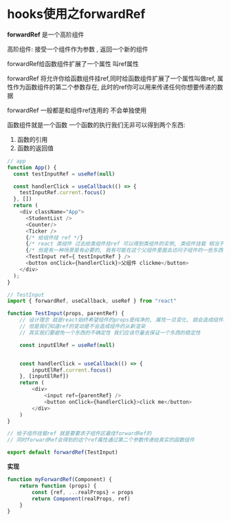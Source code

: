 # hooks使用之forwardRef

**forwardRef** 是一个高阶组件

高阶组件: 接受一个组件作为参数 , 返回一个新的组件

forwardRef给函数组件扩展了一个属性 叫ref属性

forwardRef 将允许你给函数组件挂ref,同时给函数组件扩展了一个属性叫做ref, 属性作为函数组件的第二个参数存在, 此时的ref你可以用来传递任何你想要传递的数据

forwardRef 一般都是和组件ref连用的 不会单独使用

函数组件就是一个函数 一个函数的执行我们无非可以得到两个东西:
1. 函数的引用
2. 函数的返回值

```js
// app
function App() {
  const testInputRef = useRef(null)

  const handlerClick = useCallback(() => {
    testInputRef.current.focus()
  }, [])
  return (
    <div className="App">
      <StudentList />
      <Counter/>
      <Ticker />
      {/* 给组件挂 ref */}
      {/* react 类组件 过去给类组件挂ref 可以得到类组件的实例, 类组件挂载 相当于帮忙做了new的操作 */}
      {/* 但是有一种场景是有必要的, 我有可能在这个父组件里面去访问子组件的一些东西 */}
      <TestInput ref={ testInputRef } />
      <button onClick={handlerClick}>父组件 clickme</button>
    </div>
  );
}

// TestInput
import { forwardRef, useCallback, useRef } from "react"

function TestInput(props, parentRef) {
    // 设计理念 就是react始终希望组件的props是纯净的, 属性一旦变化, 就会造成组件的重新渲染
    // 但是我们知道ref的变动是不会造成组件的从新渲染
    // 其实我们要避免一个东西的不确定性 我们应该尽量去保证一个东西的稳定性

    const inputElRef = useRef(null)


    const handlerClick = useCallback(() => {
        inputElRef.current.focus()
    }, [inputElRef])
    return (
        <div>
            <input ref={parentRef} />
            <button onClick={handlerClick}>click me</button>
        </div>
    )
}

// 给子组件挂载ref 就是要要求子组件区最佳forwardRef的
// 同时forwardRef会得到的这个ref属性通过第二个参数传递给真实的函数组件

export default forwardRef(TestInput)

```

**实现**

```js
function myForwardRef(Component) {
    return function (props) {
        const {ref, ...realProps} = props
        return Component(realProps, ref)
    }
}

```